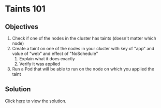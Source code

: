 # Taints 101

## Objectives

1. Check if one of the nodes in the cluster has taints (doesn't matter which node)
2. Create a taint on one of the nodes in your cluster with key of "app" and value of "web" and effect of "NoSchedule"
   1. Explain what it does exactly
   2. Verify it was applied
3. Run a Pod that will be able to run on the node on which you applied the taint

## Solution

Click [here](solution.md) to view the solution.
